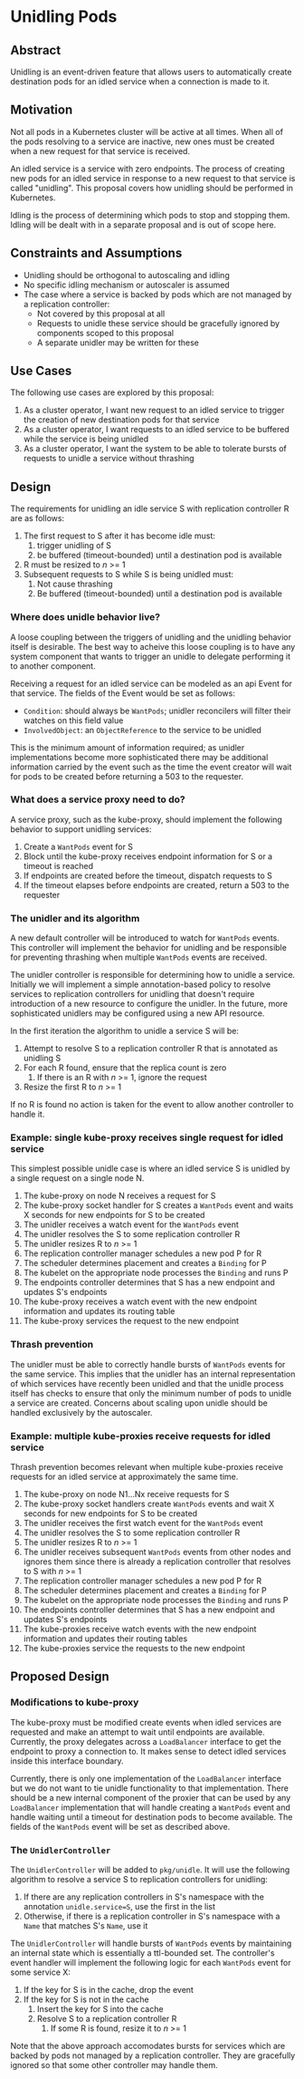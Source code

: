 # Unidling Pods
## Abstract

Unidling is an event-driven feature that allows users to automatically create destination pods for
an idled service when a connection is made to it.

## Motivation

Not all pods in a Kubernetes cluster will be active at all times.  When all of the pods
resolving to a service are inactive, new ones must be created when a new request for that service
is received.  

An idled service is a service with zero endpoints.  The process of creating new pods for an idled
service in response to a new request to that service is called "unidling".  This proposal covers
how unidling should be performed in Kubernetes.

Idling is the process of determining which pods to stop and stopping them. Idling will be dealt
with in a separate proposal and is out of scope here.  

## Constraints and Assumptions

- Unidling should be orthogonal to autoscaling and idling
- No specific idling mechanism or autoscaler is assumed
- The case where a service is backed by pods which are not managed by a replication controller: 
  - Not covered by this proposal at all
  - Requests to unidle these service should be gracefully ignored by components scoped to this
    proposal
  - A separate unidler may be written for these

## Use Cases

The following use cases are explored by this proposal:

1.  As a cluster operator, I want new request to an idled service to trigger the creation of new
    destination pods for that service
2.  As a cluster operator, I want requests to an idled service to be buffered while the service is
    being unidled
3.  As a cluster operator, I want the system to be able to tolerate bursts of requests to unidle a
    service without thrashing

## Design

The requirements for unidling an idle service S with replication controller R are as follows:

1.  The first request to S after it has become idle must:
    1.  trigger unidling of S
    2.  be buffered (timeout-bounded) until a destination pod is available
2.  R must be resized to *n* >= 1
3.  Subsequent requests to S while S is being unidled must:
    1.  Not cause thrashing
    2.  Be buffered (timeout-bounded) until a destination pod is available

### Where does unidle behavior live?

A loose coupling between the triggers of unidling and the unidling behavior itself is desirable.
The best way to acheive this loose coupling is to have any system component that wants to trigger
an unidle to delegate performing it to another component.

Receiving a request for an idled service can be modeled as an api Event for that service.  The
fields of the Event would be set as follows:

- `Condition`: should always be `WantPods`; unidler reconcilers will filter their watches on this
  field value
- `InvolvedObject`: an `ObjectReference` to the service to be unidled

This is the minimum amount of information required; as unidler implementations become more 
sophisticated there may be additional information carried by the event such as the time the event
creator will wait for pods to be created before returning a 503 to the requester.

### What does a service proxy need to do?

A service proxy, such as the kube-proxy, should implement the following behavior to support
unidling services:

1.  Create a `WantPods` event for S
2.  Block until the kube-proxy receives endpoint information for S or a timeout is reached
3.  If endpoints are created before the timeout, dispatch requests to S
4.  If the timeout elapses before endpoints are created, return a 503 to the requester

### The unidler and its algorithm

A new default controller will be introduced to watch for `WantPods` events.  This controller will
implement the behavior for unidling and be responsible for preventing thrashing when multiple
`WantPods` events are received.

The unidler controller is responsible for determining how to unidle a service.  Initially we will
implement a simple annotation-based policy to resolve services to replication controllers for
unidling that doesn't require introduction of a new resource to configure the unidler.  In the
future, more sophisticated unidlers may be configured using a new API resource.

In the first iteration the algorithm to unidle a service S will be:

1.  Attempt to resolve S to a replication controller R that is annotated as unidling S
2.  For each R found, ensure that the replica count is zero
	1.  If there is an R with *n* >= 1, ignore the request
3.  Resize the first R to *n* >= 1

If no R is found no action is taken for the event to allow another controller to handle it.

### Example: single kube-proxy receives single request for idled service

This simplest possible unidle case is where an idled service S is unidled by a single request on a
single node N.  

1.  The kube-proxy on node N receives a request for S
2.  The kube-proxy socket handler for S creates a `WantPods` event and waits X seconds for new
    endpoints for S to be created
3.  The unidler receives a watch event for the `WantPods` event
4.  The unidler resolves the S to some replication controller R
5.  The unidler resizes R to *n* >= 1
6.  The replication controller manager schedules a new pod P for R
7.  The scheduler determines placement and creates a `Binding` for P
8.  The kubelet on the appropriate node processes the `Binding` and runs P
9.  The endpoints controller determines that S has a new endpoint and updates S's endpoints
10. The kube-proxy receives a watch event with the new endpoint information and updates its routing
    table
11. The kube-proxy services the request to the new endpoint

### Thrash prevention

The unidler must be able to correctly handle bursts of `WantPods` events for the same service.
This implies that the unidler has an internal representation of which services have recently been
unidled and that the unidle process itself has checks to ensure that only the minimum number of
pods to unidle a service are created.  Concerns about scaling upon unidle should be handled
exclusively by the autoscaler.

### Example: multiple kube-proxies receive requests for idled service

Thrash prevention becomes relevant when multiple kube-proxies receive requests for an idled service
at approximately the same time.

1.  The kube-proxy on node N1...Nx receive requests for S
2.  The kube-proxy socket handlers create `WantPods` events and wait X seconds for new
    endpoints for S to be created
3.  The unidler receives the first watch event for the `WantPods` event
4.  The unidler resolves the S to some replication controller R
5.  The unidler resizes R to *n* >= 1
6.  The unidler receives subsequent `WantPods` events from other nodes and ignores them since
    there is already a replication controller that resolves to S with *n* >= 1
7.  The replication controller manager schedules a new pod P for R
8.  The scheduler determines placement and creates a `Binding` for P
9.  The kubelet on the appropriate node processes the `Binding` and runs P
10. The endpoints controller determines that S has a new endpoint and updates S's endpoints
11. The kube-proxies receive watch events with the new endpoint information and updates their routing
    tables
12. The kube-proxies service the requests to the new endpoint

## Proposed Design

### Modifications to kube-proxy

The kube-proxy must be modified create events when idled services are requested and make an attempt
to wait until endpoints are available.  Currently, the proxy delegates across a `LoadBalancer`
interface to get the endpoint to proxy a connection to.  It makes sense to detect idled services
inside this interface boundary.

Currently, there is only one implementation of the `LoadBalancer` interface but we do not want to
tie unidle functionality to that implementation.  There should be a new internal component of the
proxier that can be used by any `LoadBalancer` implementation that will handle creating a
`WantPods` event and handle waiting until a timeout for destination pods to become available.  The
fields of the `WantPods` event will be set as described above.

### The `UnidlerController`

The `UnidlerController` will be added to `pkg/unidle`.  It will use the following algorithm to
resolve a service S to replication controllers for unidling:

1.  If there are any replication controllers in S's namespace with the annotation
    `unidle.service=S`, use the first in the list
2.  Otherwise, if there is a replication controller in S's namespace with a `Name` that matches S's
    `Name`, use it

The `UnidlerController` will handle bursts of `WantPods` events by maintaining an internal state
which is essentially a ttl-bounded set. The controller's event handler will implement the following
logic for each `WantPods` event for some service X:

1.  If the key for S is in the cache, drop the event
2.  If the key for S is not in the cache
    1.  Insert the key for S into the cache
    2.  Resolve S to a replication controller R
        1.  If some R is found, resize it to *n* >= 1

Note that the above approach accomodates bursts for services which are backed by pods not managed
by a replication controller.  They are gracefully ignored so that some other controller may handle
them.
